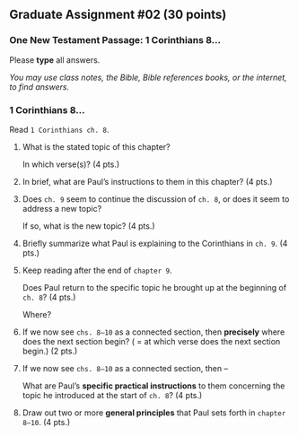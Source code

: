 ---
---

## Graduate Assignment #02 (30 points)

### One New Testament Passage: 1 Corinthians 8…

Please **type** all answers.

_You may use class notes, the Bible, Bible references books, or the internet, to find answers._

### 1 Corinthians 8…

Read `1 Corinthians ch. 8`.

1. What is the stated topic of this chapter?

   In which verse(s)? (4 pts.)

2. In brief, what are Paul’s instructions to them in this chapter? (4 pts.)

3. Does `ch. 9` seem to continue the discussion of `ch. 8`, or does it seem to address a new topic?

   If so, what is the new topic? (4 pts.)

4. Briefly summarize what Paul is explaining to the Corinthians in `ch. 9`. (4 pts.)

5. Keep reading after the end of `chapter 9`.

   Does Paul return to the specific topic he brought up at the beginning of `ch. 8`? (4 pts.)

   Where?

6. If we now see `chs. 8–10` as a connected section, then **precisely** where does the next section begin? ( = at which verse does the next section begin.) (2 pts.)

7. If we now see `chs. 8–10` as a connected section, then –

   What are Paul’s **specific practical instructions** to them concerning the topic he introduced at the start of `ch. 8`? (4 pts.)

8. Draw out two or more **general principles** that Paul sets forth in `chapter 8–10`. (4 pts.)
